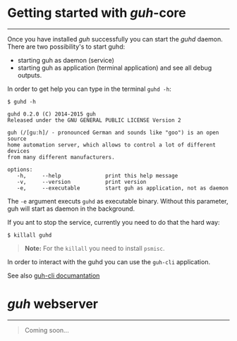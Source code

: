 # Getting started with *guh*-core
--------------------------------------------
Once you have installed *guh* successfully you can start the *guhd* daemon. There are two possibility's to start guhd:

* starting guh as daemon (service) 
* starting guh as application (terminal application) and see all debug outputs.

In order to get help you can type in the terminal `guhd -h`:

    $ guhd -h
    
    guhd 0.2.0 (C) 2014-2015 guh
    Released under the GNU GENERAL PUBLIC LICENSE Version 2

    guh (/[guːh]/ - pronounced German and sounds like "goo") is an open source
    home automation server, which allows to control a lot of different devices 
    from many different manufacturers.

    options:
       -h,     --help              print this help message
       -v,     --version           print version
       -e,     --executable        start guh as application, not as daemon

    
The `-e` argument executs `guhd` as executable binary. Without this parameter, guh will start as daemon in the background.

If you ant to stop the service, currently you need to do that the hard way:

    $ killall guhd

> **Note:** For the `killall` you need to install `psmisc`.



In order to interact with the guhd you can use the `guh-cli` application.

See also [guh-cli documantation](https://github.com/guh/guh/wiki/guh-cli)

# *guh* webserver
--------------------------------------------

> Coming soon...
